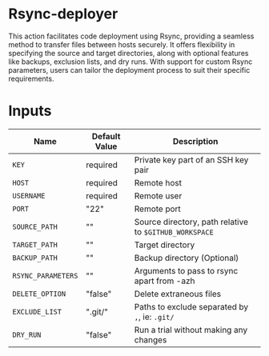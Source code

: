 # Rsync-deployer
This action facilitates code deployment using Rsync, providing a seamless method to transfer files between hosts securely. It offers flexibility in specifying the source and target directories, along with optional features like backups, exclusion lists, and dry runs. With support for custom Rsync parameters, users can tailor the deployment process to suit their specific requirements.

# Inputs

| Name               | Default Value | Description                                            |
| ------------------ | ------------- | ------------------------------------------------------ |
| `KEY`              |   required    | Private key part of an SSH key pair                    |
| `HOST`             |   required    | Remote host                                            |
| `USERNAME`         |   required    | Remote user                                            |
| `PORT`             | "22"          | Remote port                                            |
| `SOURCE_PATH`      | ""            | Source directory, path relative to `$GITHUB_WORKSPACE` |
| `TARGET_PATH`      | ""            | Target directory                                       |
| `BACKUP_PATH`      | ""            | Backup directory (Optional)                            |
| `RSYNC_PARAMETERS` | ""            | Arguments to pass to rsync apart from -azh             |
| `DELETE_OPTION`    | "false"       | Delete extraneous files                                |
| `EXCLUDE_LIST`     | ".git/"       | Paths to exclude separated by `,`, ie: `.git/`         |
| `DRY_RUN`          | "false"       | Run a trial without making any changes                 |

